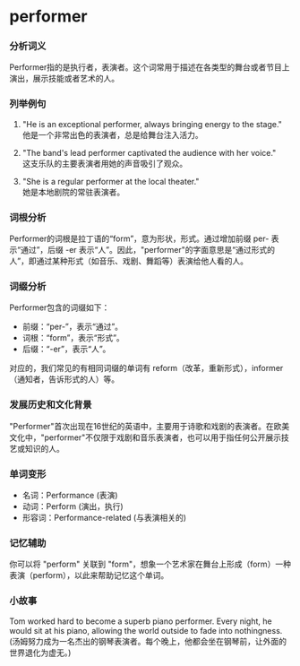 # performer

### 分析词义

  

Performer指的是执行者，表演者。这个词常用于描述在各类型的舞台或者节目上演出，展示技能或者艺术的人。

  

### 列举例句

  

1.  "He is an exceptional performer, always bringing energy to the stage."  
    他是一个非常出色的表演者，总是给舞台注入活力。
    
      
    
2.  "The band's lead performer captivated the audience with her voice."  
    这支乐队的主要表演者用她的声音吸引了观众。
    
      
    
3.  "She is a regular performer at the local theater."  
    她是本地剧院的常驻表演者。
    
      
    

  

### 词根分析

  

Performer的词根是拉丁语的“form”，意为形状，形式。通过增加前缀 per- 表示“通过”，后缀 -er 表示“人”。因此，"performer"的字面意思是“通过形式的人”，即通过某种形式（如音乐、戏剧、舞蹈等）表演给他人看的人。

  

### 词缀分析

  

Performer包含的词缀如下：

  

*   前缀：“per-”，表示“通过”。
*   词根：“form”，表示“形式”。
*   后缀：“-er”，表示“人”。

  

对应的，我们常见的有相同词缀的单词有 reform（改革，重新形式），informer（通知者，告诉形式的人）等。

  

### 发展历史和文化背景

  

"Performer"首次出现在16世纪的英语中，主要用于诗歌和戏剧的表演者。在欧美文化中，"performer"不仅限于戏剧和音乐表演者，也可以用于指任何公开展示技艺或知识的人。

  

### 单词变形

  

*   名词：Performance (表演)
*   动词：Perform (演出，执行)
*   形容词：Performance-related (与表演相关的)

  

### 记忆辅助

  

你可以将 "perform" 关联到 "form"，想象一个艺术家在舞台上形成（form）一种表演（perform），以此来帮助记忆这个单词。

  

### 小故事

  

Tom worked hard to become a superb piano performer. Every night, he would sit at his piano, allowing the world outside to fade into nothingness. (汤姆努力成为一名杰出的钢琴表演者。每个晚上，他都会坐在钢琴前，让外面的世界退化为虚无。)
